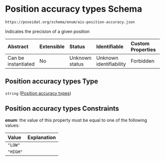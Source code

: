 # Position accuracy types Schema

```txt
https://poseidat.org/schema/enum/ais-position-accuracy.json
```

Indicates the precision of a given position

| Abstract            | Extensible | Status         | Identifiable            | Custom Properties | Additional Properties | Access Restrictions | Defined In                                                                                   |
| :------------------ | :--------- | :------------- | :---------------------- | :---------------- | :-------------------- | :------------------ | :------------------------------------------------------------------------------------------- |
| Can be instantiated | No         | Unknown status | Unknown identifiability | Forbidden         | Allowed               | none                | [ais-position-accuracy.json](schemas/enum/ais-position-accuracy.json "open original schema") |

## Position accuracy types Type

`string` ([Position accuracy types](ais-position-accuracy.md))

## Position accuracy types Constraints

**enum**: the value of this property must be equal to one of the following values:

| Value    | Explanation |
| :------- | :---------- |
| `"LOW"`  |             |
| `"HIGH"` |             |
